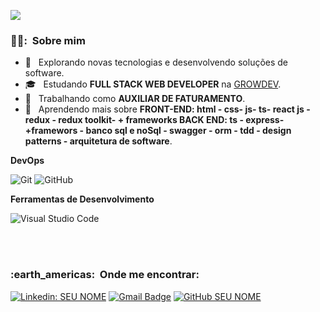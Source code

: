 
![](https://komarev.com/ghpvc/?username=VanessaSwerts&color=006bed)

<h3> 👱‍♂️: &nbsp;Sobre mim </h3>

- 🤔 &nbsp; Explorando novas tecnologias e desenvolvendo soluções de software.
- 🎓 &nbsp; Estudando **FULL STACK WEB DEVELOPER** na <a href="[link da sua faculdade](https://www.growdev.com.br/)">GROWDEV</a>.
- 💼 &nbsp; Trabalhando como **AUXILIAR DE FATURAMENTO**.
- 🌱 &nbsp; Aprendendo mais sobre **FRONT-END: html - css- js- ts- react js - redux - redux toolkit- + frameworks
BACK END: ts - express- +framewors - banco sql e noSql - swagger - orm - tdd - design patterns - arquitetura de software**.


**DevOps**

  ![Git](https://img.shields.io/badge/-Git-333333?style=flat&logo=git)
  ![GitHub](https://img.shields.io/badge/-GitHub-333333?style=flat&logo=github)


**Ferramentas de Desenvolvimento**

  ![Visual Studio Code](https://img.shields.io/badge/-Visual%20Studio%20Code-333333?style=flat&logo=visual-studio-code&logoColor=007ACC)


<br/>

<br/>

<h3> :earth_americas: &nbsp;Onde me encontrar: </h3> 

[![Linkedin: SEU NOME](https://img.shields.io/badge/-YAGO-blue?style=flat-square&logo=Linkedin&logoColor=white&link=LINK-DO-SEU-LINKEDIN)](LINK-DO-SEU-LINKEDIN)
[![Gmail Badge](https://img.shields.io/badge/-seuemail@email.com-006bed?style=flat-square&logo=Gmail&logoColor=white&link=mailto:SEU-EMAIL)](mailto:SEU-EMAIL)
[![GitHub SEU NOME]( https://img.shields.io/github/followers/VanessaSwerts?label=follow&style=social)](LINK-DO-SEU-GITHUB)
